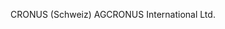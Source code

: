 <span data-ttu-id="139cd-101">CRONUS (Schweiz) AG</span><span class="sxs-lookup"><span data-stu-id="139cd-101">CRONUS International Ltd.</span></span>
